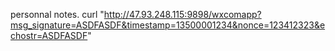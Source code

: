 personnal notes.
curl "http://47.93.248.115:9898/wxcomapp?msg_signature=ASDFASDF&timestamp=13500001234&nonce=123412323&echostr=ASDFASDF"
